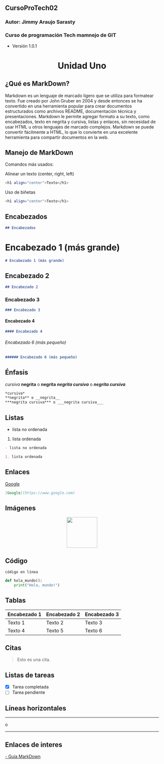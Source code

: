 ## CursoProTech02
### Autor: Jimmy Araujo Sarasty
### Curso de programación Tech  mamnejo de GIT
 - Versión 1.0.1


<h1 align="center">Unidad Uno</h1>

## ¿Qué es MarkDown?

Markdown es un lenguaje de marcado ligero que se utiliza para formatear texto. Fue creado por John Gruber en 2004 y desde entonces se ha convertido en una herramienta popular para crear documentos estructurados como archivos README, documentación técnica y presentaciones. Markdown le permite agregar formato a su texto, como encabezados, texto en negrita y cursiva, listas y enlaces, sin necesidad de usar HTML u otros lenguajes de marcado complejos. Markdown se puede convertir fácilmente a HTML, lo que lo convierte en una excelente herramienta para compartir documentos en la web.

## Manejo de MarkDown

Comandos más usados:

Alinear un texto (center, right, left)
```bash
<h1 align="center">Texto</h1>

```

Uso de biñetas
```bash
<h1 align="center">Texto</h1>

```

## Encabezados
```markdown
## Encabezados

```


# Encabezado 1 (más grande)
```markdown
# Encabezado 1 (más grande)

```

## Encabezado 2

```markdown
## Encabezado 2

```
### Encabezado 3
```markdown
### Encabezado 3

```
#### Encabezado 4
```markdown
#### Encabezado 4

```

###### Encabezado 6 (más pequeño)
```markdown
###### Encabezado 6 (más pequeño)

```

## Énfasis

*cursiva* 
**negrita** o __negrita__
***negrita cursiva*** o ___negrita cursiva___

```markdown
*cursiva* 
**negrita** o __negrita__
***negrita cursiva*** o ___negrita cursiva___

```


## Listas
- lista no ordenada
1. lista ordenada

```markdown
- lista no ordenada

1. lista ordenada

```

## Enlaces
[Google](https://www.google.com)
```markdown
[Google](https://www.google.com)
```
## Imágenes

<p align="center">
<img src="imagen.png" height="100">
</p>


## Código
`código en línea`

```python
def hola_mundo():
    print("Hola, mundo!")
```

## Tablas
| Encabezado 1 | Encabezado 2 | Encabezado 3 |
|--------------|--------------|--------------|
| Texto 1      | Texto 2      | Texto 3      |
| Texto 4      | Texto 5      | Texto 6      |

## Citas
> Esto es una cita.

## Listas de tareas
- [x] Tarea completada
- [ ] Tarea pendiente

## Líneas horizontales
---
o
***
## Enlaces de interes

<a href="https://docs.github.com/es/get-started/writing-on-github/getting-started-with-writing-and-formatting-on-github/basic-writing-and-formatting-syntax" target="_blank">- Guía MarkDown</a>
